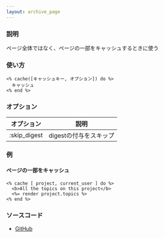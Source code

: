 ```yaml
---
layout: archive_page
---
```

### 説明
ページ全体ではなく、ページの一部をキャッシュするときに使う

### 使い方
    <% cache([キャッシュキー, オプション]) do %>
      キャッシュ
    <% end %>

### オプション

オプション     | 説明
------------ | --
:skip_digest | digestの付与をスキップ

### 例
#### ページの一部をキャッシュ
    <% cache [ project, current_user ] do %>
      <b>All the topics on this project</b>
      <%= render project.topics %>
    <% end %>

### ソースコード
* [GitHub](https://github.com/rails/rails/blob/ac30e389ecfa0e26e3d44c1eda8488ddf63b3ecc/actionview/lib/action_view/helpers/cache_helper.rb#L166)